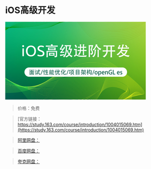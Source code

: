 # iOS高级开发

![img](../../../assets/study163/free/bae70fef-8b42-4bea-a394-f8ef34002147.jpg)

> 价格：免费

> [官方链接：https://study.163.com/course/introduction/1004015069.htm](https://study.163.com/course/introduction/1004015069.htm)

> [阿里网盘：]()

> [百度网盘：]()

> [夸克网盘：]()
